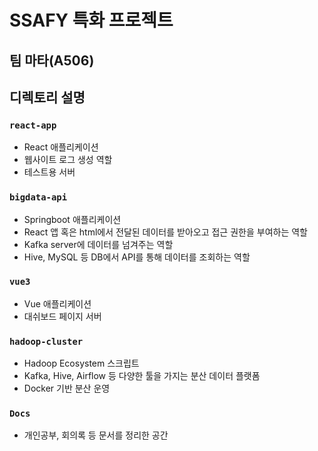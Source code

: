 # SSAFY 특화 프로젝트
## 팀 마타(A506)



## 디렉토리 설명

### `react-app`
  - React 애플리케이션
  - 웹사이트 로그 생성 역할
  - 테스트용 서버

### `bigdata-api`
  - Springboot 애플리케이션
  - React 앱 혹은 html에서 전달된 데이터를 받아오고 접근 권한을 부여하는 역할
  - Kafka server에 데이터를 넘겨주는 역할
  - Hive, MySQL 등 DB에서 API를 통해 데이터를 조회하는 역할

### `vue3`
  - Vue 애플리케이션
  - 대쉬보드 페이지 서버

### `hadoop-cluster`
  - Hadoop Ecosystem 스크립트
  - Kafka, Hive, Airflow 등 다양한 툴을 가지는 분산 데이터 플랫폼
  - Docker 기반 분산 운영

### `Docs`
  - 개인공부, 회의록 등 문서를 정리한 공간